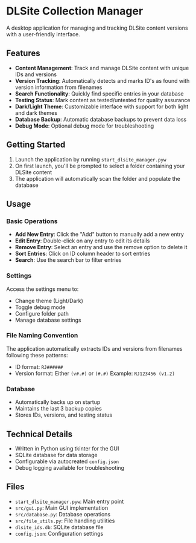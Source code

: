 # DLSite Collection Manager

A desktop application for managing and tracking DLSite content versions with a user-friendly interface.

## Features

- **Content Management**: Track and manage DLSite content with unique IDs and versions
- **Version Tracking**: Automatically detects and marks ID's as found with version information from filenames
- **Search Functionality**: Quickly find specific entries in your database
- **Testing Status**: Mark content as tested/untested for quality assurance
- **Dark/Light Theme**: Customizable interface with support for both light and dark themes
- **Database Backup**: Automatic database backups to prevent data loss
- **Debug Mode**: Optional debug mode for troubleshooting

## Getting Started

1. Launch the application by running `start_dlsite_manager.pyw`
2. On first launch, you'll be prompted to select a folder containing your DLSite content
3. The application will automatically scan the folder and populate the database

## Usage

### Basic Operations

- **Add New Entry**: Click the "Add" button to manually add a new entry
- **Edit Entry**: Double-click on any entry to edit its details
- **Remove Entry**: Select an entry and use the remove option to delete it
- **Sort Entries**: Click on ID column header to sort entries
- **Search**: Use the search bar to filter entries

### Settings

Access the settings menu to:
- Change theme (Light/Dark)
- Toggle debug mode
- Configure folder path
- Manage database settings

### File Naming Convention

The application automatically extracts IDs and versions from filenames following these patterns:
- ID format: `RJ######`
- Version format: Either `(v#.#)` or `(#.#)`
Example: `RJ123456 (v1.2)`

### Database

- Automatically backs up on startup
- Maintains the last 3 backup copies
- Stores IDs, versions, and testing status

## Technical Details

- Written in Python using tkinter for the GUI
- SQLite database for data storage
- Configurable via autocreated `config.json`
- Debug logging available for troubleshooting

## Files

- `start_dlsite_manager.pyw`: Main entry point
- `src/gui.py`: Main GUI implementation
- `src/database.py`: Database operations
- `src/file_utils.py`: File handling utilities
- `dlsite_ids.db`: SQLite database file
- `config.json`: Configuration settings
